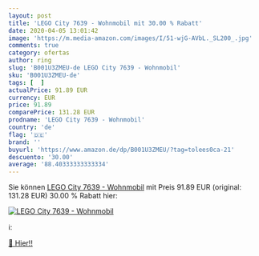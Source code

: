 ```yaml
---
layout: post
title: 'LEGO City 7639 - Wohnmobil mit 30.00 % Rabatt'
date: 2020-04-05 13:01:42
image: 'https://m.media-amazon.com/images/I/51-wjG-AVbL._SL200_.jpg'
comments: true
category: ofertas
author: ring
slug: 'B001U3ZMEU-de LEGO City 7639 - Wohnmobil'
sku: 'B001U3ZMEU-de'
tags: [  ]
actualPrice: 91.89 EUR
currency: EUR
price: 91.89
comparePrice: 131.28 EUR
prodname: 'LEGO City 7639 - Wohnmobil'
country: 'de'
flag: '🇩🇪'
brand: ''
buyurl: 'https://www.amazon.de/dp/B001U3ZMEU/?tag=tolees0ca-21'
descuento: '30.00'
average: '88.40333333333334'
---
```


Sie können [LEGO City 7639 - Wohnmobil](https://www.amazon.de/dp/B001U3ZMEU/?tag=tolees0ca-21) mit Preis 91.89 EUR (original: 131.28 EUR) 30.00 % Rabatt hier:

[![LEGO City 7639 - Wohnmobil](https://m.media-amazon.com/images/I/51-wjG-AVbL._SL200_.jpg)](https://www.amazon.de/dp/B001U3ZMEU/?tag=tolees0ca-21)

ℹ️:


[🛒 Hier!!](https://www.amazon.de/dp/B001U3ZMEU/?tag=tolees0ca-21)
